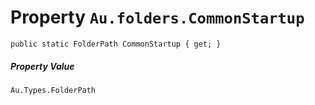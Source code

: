 # Property `Au.folders.CommonStartup`

```
public static FolderPath CommonStartup { get; }
```

##### Property Value

`Au.Types.FolderPath`